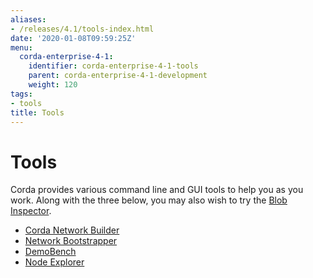 ```yaml
---
aliases:
- /releases/4.1/tools-index.html
date: '2020-01-08T09:59:25Z'
menu:
  corda-enterprise-4-1:
    identifier: corda-enterprise-4-1-tools
    parent: corda-enterprise-4-1-development
    weight: 120
tags:
- tools
title: Tools
---
```



# Tools

Corda provides various command line and GUI tools to help you as you work. Along with the three below, you may also
wish to try the [Blob Inspector](blob-inspector.md).



* [Corda Network Builder](network-builder.md)
* [Network Bootstrapper](network-bootstrapper.md)
* [DemoBench](demobench.md)
* [Node Explorer](node-explorer.md)



